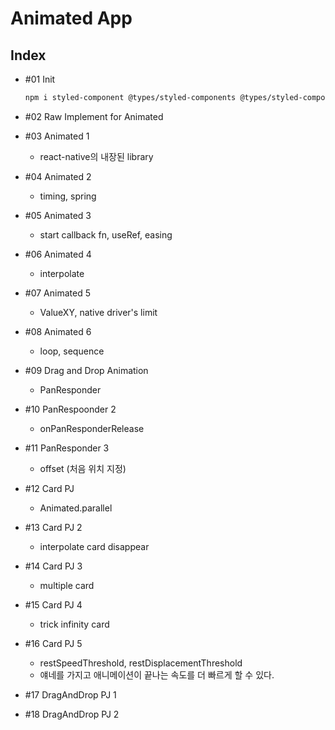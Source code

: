 # Animated App

## Index

- #01 Init

  ```bash
  npm i styled-component @types/styled-components @types/styled-components-react-native
  ```

- #02 Raw Implement for Animated

- #03 Animated 1

  - react-native의 내장된 library

- #04 Animated 2

  - timing, spring

- #05 Animated 3

  - start callback fn, useRef, easing

- #06 Animated 4

  - interpolate

- #07 Animated 5

  - ValueXY, native driver's limit

- #08 Animated 6

  - loop, sequence

- #09 Drag and Drop Animation

  - PanResponder

- #10 PanRespoonder 2

  - onPanResponderRelease

- #11 PanResponder 3

  - offset (처음 위치 지정)

- #12 Card PJ

  - Animated.parallel

- #13 Card PJ 2

  - interpolate card disappear

- #14 Card PJ 3

  - multiple card

- #15 Card PJ 4

  - trick infinity card

- #16 Card PJ 5

  - restSpeedThreshold, restDisplacementThreshold
  - 얘네를 가지고 애니메이션이 끝나는 속도를 더 빠르게 할 수 있다.

- #17 DragAndDrop PJ 1

- #18 DragAndDrop PJ 2
